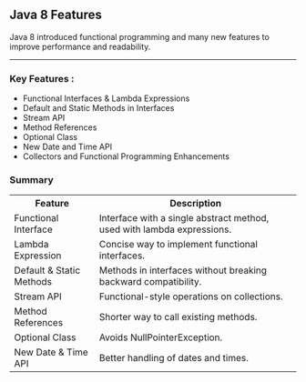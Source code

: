  <h2>Java 8 Features</h2>
        <p>Java 8 introduced functional programming and many new features to improve performance and readability.</p>
        <hr>
        <h3>Key Features :</h3>
        <ul>
            <li>Functional Interfaces & Lambda Expressions</li>
            <li>Default and Static Methods in Interfaces</li>
            <li>Stream API</li>
            <li>Method References</li>
            <li>Optional Class</li>
            <li>New Date and Time API</li>
            <li>Collectors and Functional Programming Enhancements</li>
        </ul>

<h3>Summary</h3>
        <table>
            <tr>
                <th>Feature</th>
                <th>Description</th>
            </tr>
            <tr>
                <td>Functional Interface</td>
                <td>Interface with a single abstract method, used with lambda expressions.</td>
            </tr>
            <tr>
                <td>Lambda Expression</td>
                <td>Concise way to implement functional interfaces.</td>
            </tr>
            <tr>
                <td>Default & Static Methods</td>
                <td>Methods in interfaces without breaking backward compatibility.</td>
            </tr>
            <tr>
                <td>Stream API</td>
                <td>Functional-style operations on collections.</td>
            </tr>
            <tr>
                <td>Method References</td>
                <td>Shorter way to call existing methods.</td>
            </tr>
            <tr>
                <td>Optional Class</td>
                <td>Avoids NullPointerException.</td>
            </tr>
            <tr>
                <td>New Date & Time API</td>
                <td>Better handling of dates and times.</td>
            </tr>
        </table>


